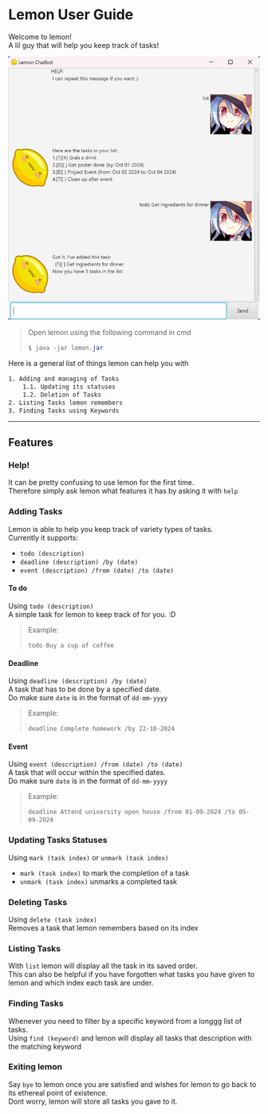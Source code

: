 # Lemon User Guide

Welcome to lemon!\
A lil guy that will help you keep track of tasks!

![](Ui.png)
>Open lemon using the following command in cmd
>``` java
>$ java -jar lemon.jar
>```

Here is a general list of things lemon can help you with

    1. Adding and managing of Tasks
        1.1. Updating its statuses
        1.2. Deletion of Tasks
    2. Listing Tasks lemon remembers
    3. Finding Tasks using Keywords
---

## Features

### Help!
It can be pretty confusing to use lemon for the first time.\
Therefore simply ask lemon what features it has by asking it with `help`
### Adding Tasks
Lemon is able to help you keep track of variety types of tasks.\
Currently it supports:
* `todo (description)`
* `deadline (description) /by (date)`
* `event (description) /from (date) /to (date)`

#### To do
Using `todo (description)`\
A simple task for lemon to keep track of for you. :D

>Example:
>```
>todo Buy a cup of coffee
>```

#### Deadline
Using `deadline (description) /by (date)`\
A task that has to be done by a specified date.\
Do make sure `date` is in the format of `dd-mm-yyyy`
> Example:
>```
>deadline Complete homework /by 22-10-2024
>```

#### Event
Using `event (description) /from (date) /to (date)`\
A task that will occur within the specified dates.\
Do make sure `date` is in the format of `dd-mm-yyyy`
> Example:
>```
>deadline Attend university open house /from 01-09-2024 /to 05-09-2024
>```

### Updating Tasks Statuses
Using `mark (task index)` or `unmark (task index)`
* `mark (task index)` to mark the completion of a task
* `unmark (task index)` unmarks a completed task

### Deleting Tasks
Using `delete (task index)`\
Removes a task that lemon remembers based on its index

### Listing Tasks
With `list` lemon will display all the task in its saved order.\
This can also be helpful if you have forgotten what tasks you have given to lemon and which index each task are under.

### Finding Tasks
Whenever you need to filter by a specific keyword from a longgg list of tasks.\
Using `find (keyword)` and lemon will display all tasks that description with the matching keyword

### Exiting lemon
Say `bye` to lemon once you are satisfied and wishes for lemon to go back to its ethereal point of existence.\
Dont worry, lemon will store all tasks you gave to it.
